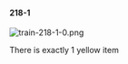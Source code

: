 #### 218-1
![train-218-1-0.png](https://github.com/lil-lab/nlvr/raw/master/nlvr/train/images/50/train-218-1-0.png "train-218-1-0.png")

There is exactly 1 yellow item